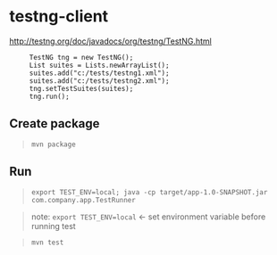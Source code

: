 # testng-client

http://testng.org/doc/javadocs/org/testng/TestNG.html

```
     TestNG tng = new TestNG();
     List suites = Lists.newArrayList();
     suites.add("c:/tests/testng1.xml");
     suites.add("c:/tests/testng2.xml");
     tng.setTestSuites(suites);
     tng.run();
```

## Create package

> `mvn package`

## Run

> `export TEST_ENV=local; java -cp target/app-1.0-SNAPSHOT.jar com.company.app.TestRunner`

> note: `export TEST_ENV=local` <- set environment variable before running test

> `mvn test`


